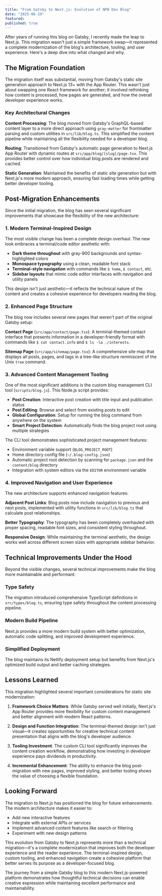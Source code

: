 ```yaml
---
title: "From Gatsby to Next.js: Evolution of NPB Dev Blog"
date: "2025-06-19"
featured: 
published: true
---
```


After years of running this blog on Gatsby, I recently made the leap to Next.js. This migration wasn't just a simple framework swap—it represented a complete modernization of the blog's architecture, tooling, and user experience. Here's a deep dive into what changed and why.

## The Migration Foundation

The migration itself was substantial, moving from Gatsby's static site generation approach to Next.js 13+ with the App Router. This wasn't just about swapping one React framework for another; it involved rethinking how content is processed, how pages are generated, and how the overall developer experience works.

### Key Architectural Changes

**Content Processing**: The blog moved from Gatsby's GraphQL-based content layer to a more direct approach using `gray-matter` for frontmatter parsing and custom utilities in `src/lib/blog.ts`. This simplified the content pipeline while maintaining all the flexibility needed for a developer blog.

**Routing**: Transitioned from Gatsby's automatic page generation to Next.js App Router with dynamic routes at `src/app/blog/[slug]/page.tsx`. This provides better control over how individual blog posts are rendered and cached.

**Static Generation**: Maintained the benefits of static site generation but with Next.js's more modern approach, ensuring fast loading times while getting better developer tooling.

## Post-Migration Enhancements

Since the initial migration, the blog has seen several significant improvements that showcase the flexibility of the new architecture:

### 1. Modern Terminal-Inspired Design

The most visible change has been a complete design overhaul. The new look embraces a terminal/code editor aesthetic with:

- **Dark theme throughout** with gray-900 backgrounds and syntax-highlighted colors
- **Monospace typography** using a clean, readable font stack
- **Terminal-style navigation** with commands like `$ home`, `$ contact`, etc.
- **Sidebar layouts** that mimic code editor interfaces with navigation and utility panels

This design isn't just aesthetic—it reflects the technical nature of the content and creates a cohesive experience for developers reading the blog.

### 2. Enhanced Page Structure

The blog now includes several new pages that weren't part of the original Gatsby setup:

**Contact Page** (`src/app/contact/page.tsx`): A terminal-themed contact interface that presents information in a developer-friendly format with commands like `$ cat contact.info` and `$ ls -la ./interests`.

**Sitemap Page** (`src/app/sitemap/page.tsx`): A comprehensive site map that displays all posts, pages, and tags in a tree-like structure reminiscent of the Unix `tree` command.

### 3. Advanced Content Management Tooling

One of the most significant additions is the custom blog management CLI tool (`scripts/blog.js`). This Node.js script provides:

- **Post Creation**: Interactive post creation with title input and publication status
- **Post Editing**: Browse and select from existing posts to edit
- **Global Configuration**: Setup for running the blog command from anywhere on the system
- **Smart Project Detection**: Automatically finds the blog project root using multiple strategies

The CLI tool demonstrates sophisticated project management features:
- Environment variable support (`BLOG_PROJECT_ROOT`)
- Home directory config file (`~/.blog-config.json`)
- Automatic project root detection by scanning for `package.json` and the `content/blog` directory
- Integration with system editors via the `EDITOR` environment variable

### 4. Improved Navigation and User Experience

The new architecture supports enhanced navigation features:

**Adjacent Post Links**: Blog posts now include navigation to previous and next posts, implemented with utility functions in `src/lib/blog.ts` that calculate post relationships.

**Better Typography**: The typography has been completely overhauled with proper spacing, readable font sizes, and consistent styling throughout.

**Responsive Design**: While maintaining the terminal aesthetic, the design works well across different screen sizes with appropriate sidebar behavior.

## Technical Improvements Under the Hood

Beyond the visible changes, several technical improvements make the blog more maintainable and performant:

### Type Safety
The migration introduced comprehensive TypeScript definitions in `src/types/blog.ts`, ensuring type safety throughout the content processing pipeline.

### Modern Build Pipeline
Next.js provides a more modern build system with better optimization, automatic code splitting, and improved development experience.

### Simplified Deployment
The blog maintains its Netlify deployment setup but benefits from Next.js's optimized build output and better caching strategies.

## Lessons Learned

This migration highlighted several important considerations for static site modernization:

1. **Framework Choice Matters**: While Gatsby served well initially, Next.js's App Router provides more flexibility for custom content management and better alignment with modern React patterns.

2. **Design and Function Integration**: The terminal-themed design isn't just visual—it creates opportunities for creative technical content presentation that aligns with the blog's developer audience.

3. **Tooling Investment**: The custom CLI tool significantly improves the content creation workflow, demonstrating how investing in developer experience pays dividends in productivity.

4. **Incremental Enhancement**: The ability to enhance the blog post-migration with new pages, improved styling, and better tooling shows the value of choosing a flexible foundation.

## Looking Forward

The migration to Next.js has positioned the blog for future enhancements. The modern architecture makes it easier to:

- Add new interactive features
- Integrate with external APIs or services
- Implement advanced content features like search or filtering
- Experiment with new design patterns

This evolution from Gatsby to Next.js represents more than a technical migration—it's a complete modernization that improves both the developer experience and the reader experience. The terminal-inspired design, custom tooling, and enhanced navigation create a cohesive platform that better serves its purpose as a developer-focused blog.

The journey from a simple Gatsby blog to this modern Next.js-powered platform demonstrates how thoughtful technical decisions can enable creative expression while maintaining excellent performance and maintainability.